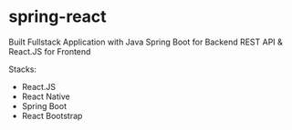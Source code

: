 # spring-react
Built Fullstack Application with Java Spring Boot for Backend REST API &amp; React.JS for Frontend

Stacks:
- React.JS
- React Native
- Spring Boot
- React Bootstrap

